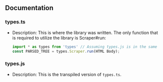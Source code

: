 ## Documentation

### types.ts

- Description: This is where the library was written. The only function that is required to utilize the library is Scraper#run:
    ```js
    import * as types from 'types' // Assuming types.js is in the same directory
    const PARSED_TREE = types.Scraper.run(HTML Body);
    ```

### types.js

- Description: This is the transpiled version of `types.ts`.